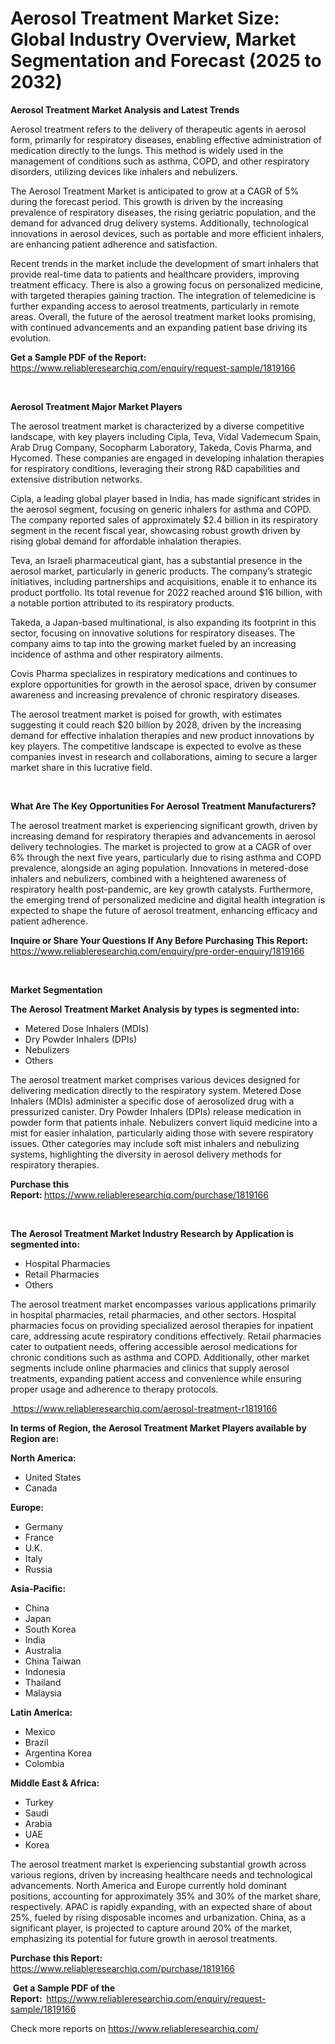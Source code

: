 <p><h1>Aerosol Treatment Market Size: Global Industry Overview, Market Segmentation and Forecast (2025 to 2032)</h1></p><p><strong>Aerosol Treatment Market Analysis and Latest Trends</strong></p>
<p><p>Aerosol treatment refers to the delivery of therapeutic agents in aerosol form, primarily for respiratory diseases, enabling effective administration of medication directly to the lungs. This method is widely used in the management of conditions such as asthma, COPD, and other respiratory disorders, utilizing devices like inhalers and nebulizers.</p><p>The Aerosol Treatment Market is anticipated to grow at a CAGR of 5% during the forecast period. This growth is driven by the increasing prevalence of respiratory diseases, the rising geriatric population, and the demand for advanced drug delivery systems. Additionally, technological innovations in aerosol devices, such as portable and more efficient inhalers, are enhancing patient adherence and satisfaction.</p><p>Recent trends in the market include the development of smart inhalers that provide real-time data to patients and healthcare providers, improving treatment efficacy. There is also a growing focus on personalized medicine, with targeted therapies gaining traction. The integration of telemedicine is further expanding access to aerosol treatments, particularly in remote areas. Overall, the future of the aerosol treatment market looks promising, with continued advancements and an expanding patient base driving its evolution.</p></p>
<p><strong>Get a Sample PDF of the Report:&nbsp;</strong> <a href="https://www.reliableresearchiq.com/enquiry/request-sample/1819166?utm_campaign=2455&utm_medium=2&utm_source=Github&utm_content=ia&utm_term=03032025&utm_id=aerosol-treatment">https://www.reliableresearchiq.com/enquiry/request-sample/1819166</a></p>
<p>&nbsp;</p>
<p><strong>Aerosol Treatment Major Market Players</strong></p>
<p><p>The aerosol treatment market is characterized by a diverse competitive landscape, with key players including Cipla, Teva, Vidal Vademecum Spain, Arab Drug Company, Socopharm Laboratory, Takeda, Covis Pharma, and Hycomed. These companies are engaged in developing inhalation therapies for respiratory conditions, leveraging their strong R&D capabilities and extensive distribution networks.</p><p>Cipla, a leading global player based in India, has made significant strides in the aerosol segment, focusing on generic inhalers for asthma and COPD. The company reported sales of approximately $2.4 billion in its respiratory segment in the recent fiscal year, showcasing robust growth driven by rising global demand for affordable inhalation therapies.</p><p>Teva, an Israeli pharmaceutical giant, has a substantial presence in the aerosol market, particularly in generic products. The company’s strategic initiatives, including partnerships and acquisitions, enable it to enhance its product portfolio. Its total revenue for 2022 reached around $16 billion, with a notable portion attributed to its respiratory products.</p><p>Takeda, a Japan-based multinational, is also expanding its footprint in this sector, focusing on innovative solutions for respiratory diseases. The company aims to tap into the growing market fueled by an increasing incidence of asthma and other respiratory ailments.</p><p>Covis Pharma specializes in respiratory medications and continues to explore opportunities for growth in the aerosol space, driven by consumer awareness and increasing prevalence of chronic respiratory diseases. </p><p>The aerosol treatment market is poised for growth, with estimates suggesting it could reach $20 billion by 2028, driven by the increasing demand for effective inhalation therapies and new product innovations by key players. The competitive landscape is expected to evolve as these companies invest in research and collaborations, aiming to secure a larger market share in this lucrative field.</p></p>
<p>&nbsp;</p>
<p><strong>What Are The Key Opportunities For Aerosol Treatment Manufacturers?</strong></p>
<p><p>The aerosol treatment market is experiencing significant growth, driven by increasing demand for respiratory therapies and advancements in aerosol delivery technologies. The market is projected to grow at a CAGR of over 6% through the next five years, particularly due to rising asthma and COPD prevalence, alongside an aging population. Innovations in metered-dose inhalers and nebulizers, combined with a heightened awareness of respiratory health post-pandemic, are key growth catalysts. Furthermore, the emerging trend of personalized medicine and digital health integration is expected to shape the future of aerosol treatment, enhancing efficacy and patient adherence.</p></p>
<p><strong>Inquire or Share Your Questions If Any Before Purchasing This Report:</strong> <a href="https://www.reliableresearchiq.com/enquiry/pre-order-enquiry/1819166?utm_campaign=2455&utm_medium=2&utm_source=Github&utm_content=ia&utm_term=03032025&utm_id=aerosol-treatment">https://www.reliableresearchiq.com/enquiry/pre-order-enquiry/1819166</a></p>
<p>&nbsp;</p>
<p><strong>Market Segmentation</strong></p>
<p><strong>The Aerosol Treatment Market Analysis by types is segmented into:</strong></p>
<p><ul><li>Metered Dose Inhalers (MDIs)</li><li>Dry Powder Inhalers (DPIs)</li><li>Nebulizers</li><li>Others</li></ul></p>
<p><p>The aerosol treatment market comprises various devices designed for delivering medication directly to the respiratory system. Metered Dose Inhalers (MDIs) administer a specific dose of aerosolized drug with a pressurized canister. Dry Powder Inhalers (DPIs) release medication in powder form that patients inhale. Nebulizers convert liquid medicine into a mist for easier inhalation, particularly aiding those with severe respiratory issues. Other categories may include soft mist inhalers and nebulizing systems, highlighting the diversity in aerosol delivery methods for respiratory therapies.</p></p>
<p><strong>Purchase this Report:&nbsp;</strong><a href="https://www.reliableresearchiq.com/purchase/1819166?utm_campaign=2455&utm_medium=2&utm_source=Github&utm_content=ia&utm_term=03032025&utm_id=aerosol-treatment">https://www.reliableresearchiq.com/purchase/1819166</a></p>
<p>&nbsp;</p>
<p><strong>The Aerosol Treatment Market Industry Research by Application is segmented into:</strong></p>
<p><ul><li>Hospital Pharmacies</li><li>Retail Pharmacies</li><li>Others</li></ul></p>
<p><p>The aerosol treatment market encompasses various applications primarily in hospital pharmacies, retail pharmacies, and other sectors. Hospital pharmacies focus on providing specialized aerosol therapies for inpatient care, addressing acute respiratory conditions effectively. Retail pharmacies cater to outpatient needs, offering accessible aerosol medications for chronic conditions such as asthma and COPD. Additionally, other market segments include online pharmacies and clinics that supply aerosol treatments, expanding patient access and convenience while ensuring proper usage and adherence to therapy protocols.</p></p>
<p><a href="https://www.reliableresearchiq.com/aerosol-treatment-r1819166?utm_campaign=2455&utm_medium=2&utm_source=Github&utm_content=ia&utm_term=03032025&utm_id=aerosol-treatment">&nbsp;https://www.reliableresearchiq.com/aerosol-treatment-r1819166</a></p>
<p><strong>In terms of Region, the Aerosol Treatment Market Players available by Region are:</strong></p>
<p>
    <p> <strong> North America: </strong>
        <ul>
            <li>United States</li>
            <li>Canada</li>
        </ul>
        </p> 
    <p> <strong> Europe: </strong>
        <ul>
            <li>Germany</li>
            <li>France</li>
            <li>U.K.</li>
            <li>Italy</li>
            <li>Russia</li>
        </ul>
        </p> 
    <p> <strong> Asia-Pacific: </strong>
        <ul>
            <li>China</li>
            <li>Japan</li>
            <li>South Korea</li>
            <li>India</li>
            <li>Australia</li>
            <li>China Taiwan</li>
            <li>Indonesia</li>
            <li>Thailand</li>
            <li>Malaysia</li>
        </ul>
        </p> 
    <p> <strong> Latin America: </strong>
        <ul>
            <li>Mexico</li>
            <li>Brazil</li>
            <li>Argentina Korea</li>
            <li>Colombia</li>
        </ul>
        </p> 
    <p> <strong> Middle East & Africa: </strong>
        <ul>
            <li>Turkey</li>
            <li>Saudi</li>
            <li>Arabia</li>
            <li>UAE</li>
            <li>Korea</li>
        </ul>
    </p>
    </p>
<p><p>The aerosol treatment market is experiencing substantial growth across various regions, driven by increasing healthcare needs and technological advancements. North America and Europe currently hold dominant positions, accounting for approximately 35% and 30% of the market share, respectively. APAC is rapidly expanding, with an expected share of about 25%, fueled by rising disposable incomes and urbanization. China, as a significant player, is projected to capture around 20% of the market, emphasizing its potential for future growth in aerosol treatments.</p></p>
<p><strong>Purchase this Report: </strong><a href="https://www.reliableresearchiq.com/purchase/1819166?utm_campaign=2455&utm_medium=2&utm_source=Github&utm_content=ia&utm_term=03032025&utm_id=aerosol-treatment">https://www.reliableresearchiq.com/purchase/1819166</a></p>
<p>&nbsp;<strong>Get a Sample PDF of the Report:&nbsp;&nbsp;</strong><a href="https://www.reliableresearchiq.com/enquiry/request-sample/1819166?utm_campaign=2455&utm_medium=2&utm_source=Github&utm_content=ia&utm_term=03032025&utm_id=aerosol-treatment">https://www.reliableresearchiq.com/enquiry/request-sample/1819166</a></p>
<p><strong></strong></p>
<p>Check more reports on <a href="https://www.reliableresearchiq.com/?utm_campaign=2455&utm_medium=2&utm_source=Github&utm_content=ia&utm_term=03032025&utm_id=aerosol-treatment">https://www.reliableresearchiq.com/</a></p>